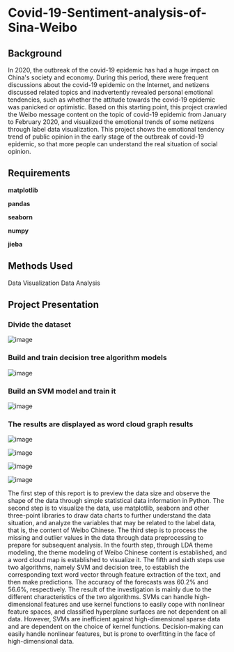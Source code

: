 # Covid-19-Sentiment-analysis-of-Sina-Weibo

## Background
In 2020, the outbreak of the covid-19 epidemic has had a huge impact on China's society and economy. During this period, there were frequent discussions about the  covid-19 epidemic on the Internet, and netizens discussed related topics and inadvertently revealed personal emotional tendencies, such as whether the attitude towards the  covid-19 epidemic was panicked or optimistic. Based on this starting point, this project crawled the Weibo message content on the topic of  covid-19 epidemic from January to February 2020, and visualized the emotional trends of some netizens through label data visualization. This project shows the emotional tendency trend of public opinion in the early stage of the outbreak of  covid-19 epidemic, so that more people can understand the real situation of social opinion.

## Requirements
**matplotlib**

**pandas**

**seaborn**

**numpy**

**jieba**


## Methods Used
Data Visualization
Data Analysis

## Project Presentation

### Divide the dataset
![image](https://user-images.githubusercontent.com/89116676/149606955-11747686-6717-4291-b200-70056e18154f.png)


### Build and train decision tree algorithm models
![image](https://user-images.githubusercontent.com/89116676/149606903-4fc6c7a5-ddac-46e5-9b8c-0b31bc987b85.png)

### Build an SVM model and train it
![image](https://user-images.githubusercontent.com/89116676/149606913-9f41197d-2a3e-490a-a238-7592de9484c7.png)

### The results are displayed as word cloud graph results
![image](https://user-images.githubusercontent.com/89116676/149606939-d9e6f658-7f77-4e55-9989-6e3ca7bd83a7.png)

![image](https://user-images.githubusercontent.com/89116676/149616094-89c13c35-817b-4791-9ee8-aa257c00a97b.png)


![image](https://user-images.githubusercontent.com/89116676/149615691-892eb4c9-d6ee-45e6-b818-be697a76ae41.png)


![image](https://user-images.githubusercontent.com/89116676/149249673-c7d0d0ab-777a-4cec-89b8-b0f38e04bed3.png)


The first step of this report is to preview the data size and observe the shape of the data through simple statistical data information in Python. The second step is to visualize the data, use matplotlib, seaborn and other three-point libraries to draw data charts to further understand the data situation, and analyze the variables that may be related to the label data, that is, the content of Weibo Chinese. The third step is to process the missing and outlier values in the data through data preprocessing to prepare for subsequent analysis. In the fourth step, through LDA theme modeling, the theme modeling of Weibo Chinese content is established, and a word cloud map is established to visualize it. The fifth and sixth steps use two algorithms, namely SVM and decision tree, to establish the corresponding text word vector through feature extraction of the text, and then make predictions. The accuracy of the forecasts was 60.2% and 56.6%, respectively. The result of the investigation is mainly due to the different characteristics of the two algorithms. SVMs can handle high-dimensional features and use kernel functions to easily cope with nonlinear feature spaces, and classified hyperplane surfaces are not dependent on all data. However, SVMs are inefficient against high-dimensional sparse data and are dependent on the choice of kernel functions. Decision-making can easily handle nonlinear features, but is prone to overfitting in the face of high-dimensional data.
